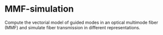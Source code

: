 # MMF-simulation
Compute the vectorial model of guided modes in an optical multimode fiber (MMF) and simulate fiber transmission in different representations.
